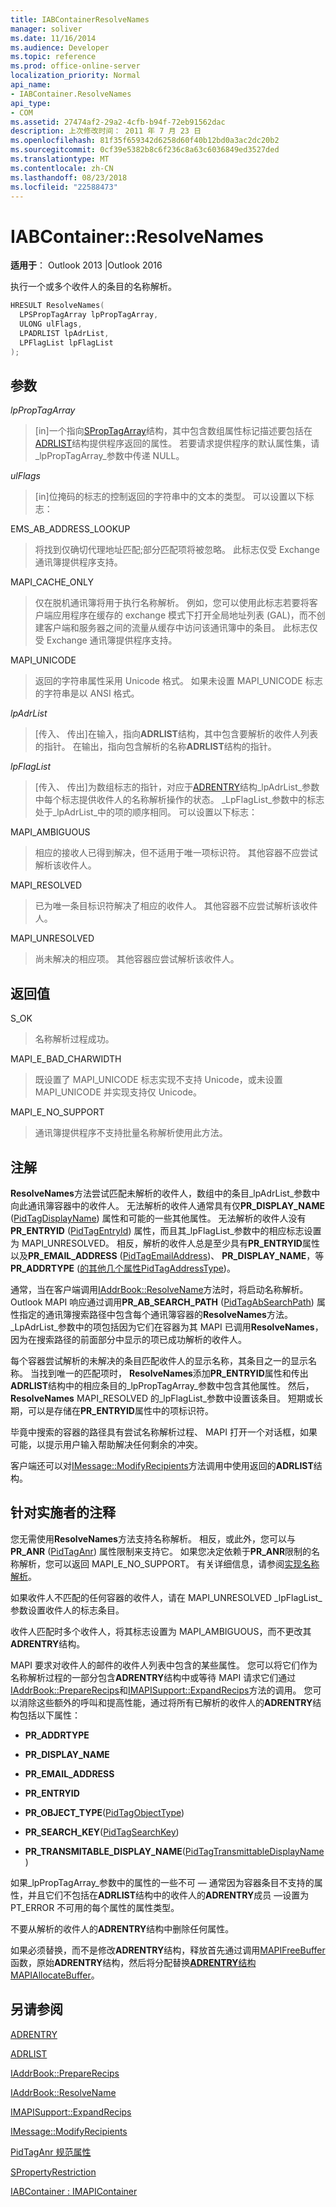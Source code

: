 ```yaml
---
title: IABContainerResolveNames
manager: soliver
ms.date: 11/16/2014
ms.audience: Developer
ms.topic: reference
ms.prod: office-online-server
localization_priority: Normal
api_name:
- IABContainer.ResolveNames
api_type:
- COM
ms.assetid: 27474af2-29a2-4cfb-b94f-72eb91562dac
description: 上次修改时间： 2011 年 7 月 23 日
ms.openlocfilehash: 81f35f659342d6258d60f40b12bd0a3ac2dc20b2
ms.sourcegitcommit: 0cf39e5382b8c6f236c8a63c6036849ed3527ded
ms.translationtype: MT
ms.contentlocale: zh-CN
ms.lasthandoff: 08/23/2018
ms.locfileid: "22588473"
---
```

# <a name="iabcontainerresolvenames"></a>IABContainer::ResolveNames

  
  
**适用于**： Outlook 2013 |Outlook 2016 
  
执行一个或多个收件人的条目的名称解析。
  
```cpp
HRESULT ResolveNames(
  LPSPropTagArray lpPropTagArray,
  ULONG ulFlags,
  LPADRLIST lpAdrList,
  LPFlagList lpFlagList
);
```

## <a name="parameters"></a>参数

 _lpPropTagArray_
  
> [in]一个指向[SPropTagArray](sproptagarray.md)结构，其中包含数组属性标记描述要包括在[ADRLIST](adrlist.md)结构提供程序返回的属性。 若要请求提供程序的默认属性集，请_lpPropTagArray_参数中传递 NULL。 
    
 _ulFlags_
  
> [in]位掩码的标志的控制返回的字符串中的文本的类型。 可以设置以下标志：
    
EMS_AB_ADDRESS_LOOKUP
  
> 将找到仅确切代理地址匹配;部分匹配项将被忽略。 此标志仅受 Exchange 通讯簿提供程序支持。
    
MAPI_CACHE_ONLY
  
> 仅在脱机通讯簿将用于执行名称解析。 例如，您可以使用此标志若要将客户端应用程序在缓存的 exchange 模式下打开全局地址列表 (GAL)，而不创建客户端和服务器之间的流量从缓存中访问该通讯簿中的条目。 此标志仅受 Exchange 通讯簿提供程序支持。 
    
MAPI_UNICODE 
  
> 返回的字符串属性采用 Unicode 格式。 如果未设置 MAPI_UNICODE 标志的字符串是以 ANSI 格式。
    
 _lpAdrList_
  
> [传入、 传出]在输入，指向**ADRLIST**结构，其中包含要解析的收件人列表的指针。 在输出，指向包含解析的名称**ADRLIST**结构的指针。 
    
 _lpFlagList_
  
> [传入、 传出]为数组标志的指针，对应于[ADRENTRY](adrentry.md)结构_lpAdrList_参数中每个标志提供收件人的名称解析操作的状态。 _LpFlagList_参数中的标志处于_lpAdrList_中的项的顺序相同。 可以设置以下标志：
    
MAPI_AMBIGUOUS 
  
> 相应的接收人已得到解决，但不适用于唯一项标识符。 其他容器不应尝试解析该收件人。 
    
MAPI_RESOLVED 
  
> 已为唯一条目标识符解决了相应的收件人。 其他容器不应尝试解析该收件人。 
    
MAPI_UNRESOLVED 
  
> 尚未解决的相应项。 其他容器应尝试解析该收件人。
    
## <a name="return-value"></a>返回值

S_OK 
  
> 名称解析过程成功。
    
MAPI_E_BAD_CHARWIDTH 
  
> 既设置了 MAPI_UNICODE 标志实现不支持 Unicode，或未设置 MAPI_UNICODE 并实现支持仅 Unicode。
    
MAPI_E_NO_SUPPORT 
  
> 通讯簿提供程序不支持批量名称解析使用此方法。
    
## <a name="remarks"></a>注解

**ResolveNames**方法尝试匹配未解析的收件人，数组中的条目_lpAdrList_参数中向此通讯簿容器中的收件人。 无法解析的收件人通常具有仅**PR_DISPLAY_NAME** ([PidTagDisplayName](pidtagdisplayname-canonical-property.md)) 属性和可能的一些其他属性。 无法解析的收件人没有**PR_ENTRYID** ([PidTagEntryId](pidtagentryid-canonical-property.md)) 属性，而且其_lpFlagList_参数中的相应标志设置为 MAPI_UNRESOLVED。 相反，解析的收件人总是至少具有**PR_ENTRYID**属性以及**PR_EMAIL_ADDRESS** ([PidTagEmailAddress](pidtagemailaddress-canonical-property.md))、 **PR_DISPLAY_NAME**，等**PR_ADDRTYPE** ([的其他几个属性PidTagAddressType](pidtagaddresstype-canonical-property.md))。
  
通常，当在客户端调用[IAddrBook::ResolveName](iaddrbook-resolvename.md)方法时，将启动名称解析。 Outlook MAPI 响应通过调用**PR_AB_SEARCH_PATH** ([PidTagAbSearchPath](pidtagabsearchpath-canonical-property.md)) 属性指定的通讯簿搜索路径中包含每个通讯簿容器的**ResolveNames**方法。 _LpAdrList_参数中的项包括因为它们在容器为其 MAPI 已调用**ResolveNames**，因为在搜索路径的前面部分中显示的项已成功解析的收件人。 
  
每个容器尝试解析的未解决的条目匹配收件人的显示名称，其条目之一的显示名称。 当找到唯一的匹配项时， **ResolveNames**添加**PR_ENTRYID**属性和传出**ADRLIST**结构中的相应条目的_lpPropTagArray_参数中包含其他属性。 然后， **ResolveNames** MAPI_RESOLVED 的_lpFlagList_参数中设置该条目。 短期或长期，可以是存储在**PR_ENTRYID**属性中的项标识符。 
  
毕竟中搜索的容器的路径具有尝试名称解析过程、 MAPI 打开一个对话框，如果可能，以提示用户输入帮助解决任何剩余的冲突。 
  
客户端还可以对[IMessage::ModifyRecipients](imessage-modifyrecipients.md)方法调用中使用返回的**ADRLIST**结构。 
  
## <a name="notes-to-implementers"></a>针对实施者的注释

您无需使用**ResolveNames**方法支持名称解析。 相反，或此外，您可以与**PR_ANR** ([PidTagAnr](pidtaganr-canonical-property.md)) 属性限制来支持它。 如果您决定依赖于**PR_ANR**限制的名称解析，您可以返回 MAPI_E_NO_SUPPORT。 有关详细信息，请参阅[实现名称解析](implementing-name-resolution.md)。
  
如果收件人不匹配的任何容器的收件人，请在 MAPI_UNRESOLVED _lpFlagList_参数设置收件人的标志条目。 
  
收件人匹配时多个收件人，将其标志设置为 MAPI_AMBIGUOUS，而不更改其**ADRENTRY**结构。 
  
MAPI 要求对收件人的邮件的收件人列表中包含的某些属性。 您可以将它们作为名称解析过程的一部分包含**ADRENTRY**结构中或等待 MAPI 请求它们通过[IAddrBook::PrepareRecips](iaddrbook-preparerecips.md)和[IMAPISupport::ExpandRecips](imapisupport-expandrecips.md)方法的调用。 您可以消除这些额外的呼叫和提高性能，通过将所有已解析的收件人的**ADRENTRY**结构包括以下属性： 
  
- **PR_ADDRTYPE**
    
- **PR_DISPLAY_NAME**
    
- **PR_EMAIL_ADDRESS**
    
- **PR_ENTRYID**
    
- **PR_OBJECT_TYPE**([PidTagObjectType](pidtagobjecttype-canonical-property.md))
    
- **PR_SEARCH_KEY**([PidTagSearchKey](pidtagsearchkey-canonical-property.md))
    
- **PR_TRANSMITABLE_DISPLAY_NAME**([PidTagTransmittableDisplayName](pidtagtransmittabledisplayname-canonical-property.md))
    
如果_lpPropTagArray_参数中的属性的一些不可 — 通常因为容器条目不支持的属性，并且它们不包括在**ADRLIST**结构中的收件人的**ADRENTRY**成员 —设置为 PT_ERROR 不可用的每个属性的属性类型。 
  
不要从解析的收件人的**ADRENTRY**结构中删除任何属性。 
  
如果必须替换，而不是修改**ADRENTRY**结构，释放首先通过调用[MAPIFreeBuffer](mapifreebuffer.md)函数，原始**ADRENTRY**结构，然后将分配替换[**ADRENTRY**结构MAPIAllocateBuffer](mapiallocatebuffer.md)。
  
## <a name="see-also"></a>另请参阅



[ADRENTRY](adrentry.md)
  
[ADRLIST](adrlist.md)
  
[IAddrBook::PrepareRecips](iaddrbook-preparerecips.md)
  
[IAddrBook::ResolveName](iaddrbook-resolvename.md)
  
[IMAPISupport::ExpandRecips](imapisupport-expandrecips.md)
  
[IMessage::ModifyRecipients](imessage-modifyrecipients.md)
  
[PidTagAnr 规范属性](pidtaganr-canonical-property.md)
  
[SPropertyRestriction](spropertyrestriction.md)
  
[IABContainer : IMAPIContainer](iabcontainerimapicontainer.md)

